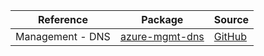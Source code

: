 | Reference | Package | Source |
|---|---|---|
|Management - DNS|[azure-mgmt-dns](https://repo1.maven.org/maven2/com/microsoft/azure/azure-mgmt-dns)|[GitHub](https://github.com/Azure/azure-sdk-for-java/blob/main/)|
